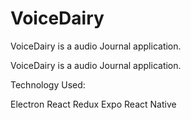 # VoiceDairy

VoiceDairy is a audio Journal application.

VoiceDairy is a audio Journal application.

Technology Used:

Electron
React
Redux
Expo
React Native
